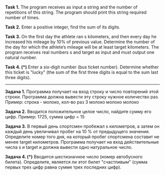 **Task 1.**
The program receives as input a string and the number of repetitions of this string.
The program should print this string required number of times.

**Task 2.**
Enter a positive integer, find the sum of its digits.

**Task 3.**
On the first day the athlete ran s kilometers, and then every day he increased his mileage by 10% of
previous value. Determine the number of the day for which the athlete’s mileage will be at least target
kilometers. The program receives real numbers s and target as input and must output one
natural number.

**Task 4. (*)**
Enter a six-digit number (bus ticket number).
Determine whether this ticket is "lucky" (the sum of the first three digits is equal to the sum
last three digits).

_____________________________

**Задача 1.**
Программа получает на вход строку и число повторений этой строки.
Программа должна вывести эту строку нужное количество раз.
Пример:
строка - молоко, кол-во раз 3
молоко
молоко
молоко

**Задача 2.**
Вводится положительное целое число, найдите сумму его цифр.
Пример:
1725, сумма цифр = 15 

**Задача 3.**
В первый день спортсмен пробежал s километров, а затем он каждый день увеличивал пробег на 10 % от
предыдущего значения. Определите номер того дня, на который пробег спортсмена составит не менее target
километров. Программа получает на вход действительные числа s и target и должна вывести одно
натуральное число.

**Задача 4. (*)**
Вводится шестизначное число (номер автобусного билета).
Определите, является ли этот билет "счастливым" (сумма первых трех цифр равна сумме
трех последних цифр).